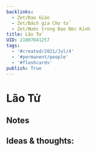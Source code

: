 ```yaml
---
backlinks:
  - Zet/Đạo Giáo
  - Zet/Bách gia Chư tử
  - Zet/Nước trong Đạo Đức Kinh
title: Lão Tử
UID: 21007041257
tags:
  - '#created/2021/Jul/4'
  - '#permanent/people'
  - '#flashcards'
publish: True
---
```

# Lão Tử


## Notes

## Ideas & thoughts:
